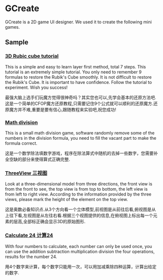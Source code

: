 # GCreate

GCreate is a 2D game UI designer. We used it to create the following mini games.

## Sample
### [3D Rubic cube tutorial](https://fy-create.github.io/GCreate/demo/cube/)
This is a simple and easy to learn layer first method, total 7 steps. This tutorial is an extremely simple tutorial. You only need to remember 9 formulas to restore the Rubik's Cube smoothly. It is not difficult to restore the Rubik's Cube. It is important to have confidence. Follow the tutorial to experiment. Wish you success!

最强大脑上选手们玩魔方觉得很神奇吗？其实您也可以,先学会基本的还原方法吧.这是一个简单的CFOP魔方还原教程,只需要记住9个公式就可以顺利的还原魔方.还原魔方并不难,重要是要有信心,跟随教程来实验吧,祝您成功!

### [Math division](https://fy-create.github.io/GCreate/demo/division/)
This is a small math division game, software randomly remove some of the numbers in the division formula, you need to fill the vacant part to make the formula correct.

这是一个数学除法填数字游戏，程序在除法算式中随机的去掉一些数字，您需要补全空缺的部分来使得算式正确完整.

### [ThreeView 三视图](https://fy-create.github.io/GCreate/demo/threeview/)
Look at a three-dimensional model from three directions, the front view is from the front to see, the top view is from top to bottom, the left view is from left to right view. According to the information provided by the three views, please mark the height of the element on the top view.

这是奥数必备知识点.从3个方向看一个立体模型,前视图是从前往后看,俯视图是从上往下看,左视图是从左往右看.根据三个视图提供的信息,在俯视图上标出每一个元素的层高,全部标正确会显示3D的原始图形.


### [Calculate 24 计算24](https://fy-create.github.io/GCreate/demo/calc24/)
With four numbers to calculate, each number can only be used once, you can use the addition subtraction multiplication division the four operations, results for the number 24.

用4个数字来计算，每个数字只能用一次，可以用加减乘除四种运算，计算出给定的数字.

